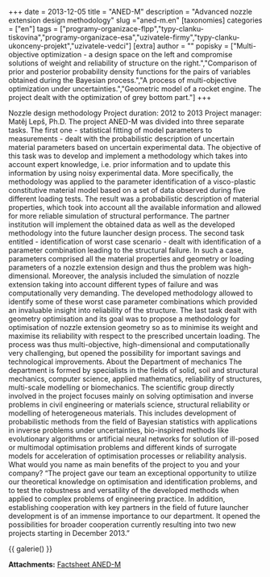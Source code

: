 +++
date = 2013-12-05
title = "ANED-M"
description = "Advanced nozzle extension design methodology"
slug ="aned-m.en"
[taxonomies]
categories = ["en"]
tags = ["programy-organizace-flpp","typy-clanku-tiskovina","programy-organizace-esa","uzivatele-firmy","typy-clanku-ukonceny-projekt","uzivatele-vedci"]
[extra]
author = ""
popisky = ["Multi-objective optimization - a design space on the left and compromise solutions of weight and reliability of structure on the right.","Comparison of prior and posterior probability density functions for the pairs of variables obtained during the Bayesian process.","A process of multi-objective optimization under uncertainties.","Geometric model of a rocket engine. The project dealt with the optimization of grey bottom part."]
+++

Nozzle design methodology Project duration: 2012 to 2013 Project manager: Matěj Lepš, Ph.D. The project ANED-M was divided into three separate tasks. The first one - statistical fitting of model parameters to measurements - dealt with the probabilistic description of uncertain material parameters based on uncertain experimental data. The objective of this task was to develop and implement a methodology which takes into account expert knowledge, i.e. prior information and to update this information by using noisy experimental data. More specifically, the methodology was applied to the parameter identification of a visco-plastic constitutive material model based on a set of data observed during five different loading tests. The result was a probabilistic description of material properties, which took into account all the available information and allowed for more reliable simulation of structural performance. The partner institution will implement the obtained data as well as the developed methodology into the future launcher design process. The second task entitled - identification of worst case scenario - dealt with identification of a parameter combination leading to the structural failure. In such a case, parameters comprised all the material properties and geometry or loading parameters of a nozzle extension design and thus the problem was high-dimensional. Moreover, the analysis included the simulation of nozzle extension taking into account different types of failure and was computationally very demanding. The developed methodology allowed to identify some of these worst case parameter combinations which provided an invaluable insight into reliability of the structure. The last task dealt with geometry optimisation and its goal was to propose a methodology for optimisation of nozzle extension geometry so as to minimise its weight and maximise its reliability with respect to the prescribed uncertain loading. The process was thus multi-objective, high-dimensional and computationally very challenging, but opened the possibility for important savings and technological improvements. About the Department of mechanics The department is formed by specialists in the fields of solid, soil and structural mechanics, computer science, applied mathematics, reliability of structures, multi-scale modelling or biomechanics. The scientific group directly involved in the project focuses mainly on solving optimisation and inverse problems in civil engineering or materials science, structural reliability or modelling of heterogeneous materials. This includes development of probabilistic methods from the field of Bayesian statistics with applications in inverse problems under uncertainties, bio-inspired methods like evolutionary algorithms or artificial neural networks for solution of ill-posed or multimodal optimisation problems and different kinds of surrogate models for acceleration of optimisation processes or reliability analysis. What would you name as main benefits of the project to you and your company? “The project gave our team an exceptional opportunity to utilize our theoretical knowledge on optimisation and identification problems, and to test the robustness and versatility of the developed methods when applied to complex problems of engineering practice. In addition, establishing cooperation with key partners in the field of future launcher development is of an immense importance to our department. It opened the possibilities for broader cooperation currently resulting into two new projects starting in December 2013.”

{{ galerie() }}

**Attachments:**
[Factsheet ANED-M]

[Factsheet ANED-M]: cso_factsheet_nozzle_extension-web_1.pdf

